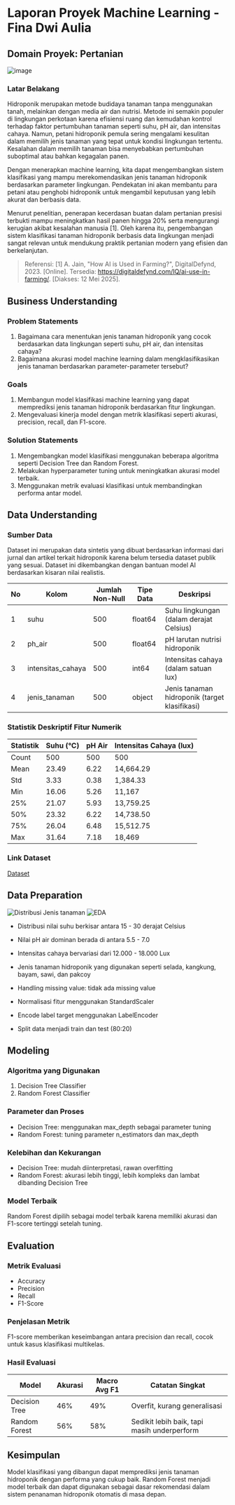 # Laporan Proyek Machine Learning - Fina Dwi Aulia

## Domain Proyek: Pertanian
![image](hidroponik.png)
### Latar Belakang

Hidroponik merupakan metode budidaya tanaman tanpa menggunakan tanah, melainkan dengan media air dan nutrisi. Metode ini semakin populer di lingkungan perkotaan karena efisiensi ruang dan kemudahan kontrol terhadap faktor pertumbuhan tanaman seperti suhu, pH air, dan intensitas cahaya. Namun, petani hidroponik pemula sering mengalami kesulitan dalam memilih jenis tanaman yang tepat untuk kondisi lingkungan tertentu. Kesalahan dalam memilih tanaman bisa menyebabkan pertumbuhan suboptimal atau bahkan kegagalan panen.

Dengan menerapkan machine learning, kita dapat mengembangkan sistem klasifikasi yang mampu merekomendasikan jenis tanaman hidroponik berdasarkan parameter lingkungan. Pendekatan ini akan membantu para petani atau penghobi hidroponik untuk mengambil keputusan yang lebih akurat dan berbasis data.

Menurut penelitian, penerapan kecerdasan buatan dalam pertanian presisi terbukti mampu meningkatkan hasil panen hingga 20% serta mengurangi kerugian akibat kesalahan manusia [1]. Oleh karena itu, pengembangan sistem klasifikasi tanaman hidroponik berbasis data lingkungan menjadi sangat relevan untuk mendukung praktik pertanian modern yang efisien dan berkelanjutan.
> Referensi:
> [1] A. Jain, "How AI is Used in Farming?", DigitalDefynd, 2023. [Online]. Tersedia: https://digitaldefynd.com/IQ/ai-use-in-farming/. [Diakses: 12 Mei 2025].

## Business Understanding
### Problem Statements
1. Bagaimana cara menentukan jenis tanaman hidroponik yang cocok berdasarkan data lingkungan seperti suhu, pH air, dan intensitas cahaya?
2. Bagaimana akurasi model machine learning dalam mengklasifikasikan jenis tanaman berdasarkan parameter-parameter tersebut?

### Goals
1. Membangun model klasifikasi machine learning yang dapat memprediksi jenis tanaman hidroponik berdasarkan fitur lingkungan.
2. Mengevaluasi kinerja model dengan metrik klasifikasi seperti akurasi, precision, recall, dan F1-score.

### Solution Statements
1. Mengembangkan model klasifikasi menggunakan beberapa algoritma seperti Decision Tree dan Random Forest.
2. Melakukan hyperparameter tuning untuk meningkatkan akurasi model terbaik.
3. Menggunakan metrik evaluasi klasifikasi untuk membandingkan performa antar model.

## Data Understanding
### Sumber Data
Dataset ini merupakan data sintetis yang dibuat berdasarkan informasi dari jurnal dan artikel terkait hidroponik karena belum tersedia dataset publik yang sesuai. Dataset ini dikembangkan dengan bantuan model AI berdasarkan kisaran nilai realistis.

| No | Kolom              | Jumlah Non-Null | Tipe Data | Deskripsi                                   |
|----|--------------------|------------------|-----------|---------------------------------------------|
| 1  | suhu               | 500              | float64   | Suhu lingkungan (dalam derajat Celsius)     |
| 2  | ph_air             | 500              | float64   | pH larutan nutrisi hidroponik               |
| 3  | intensitas_cahaya  | 500              | int64     | Intensitas cahaya (dalam satuan lux)        |
| 4  | jenis_tanaman      | 500              | object    | Jenis tanaman hidroponik (target klasifikasi) |

### Statistik Deskriptif Fitur Numerik

| Statistik | Suhu (°C) | pH Air | Intensitas Cahaya (lux) |
|-----------|-----------|--------|--------------------------|
| Count     | 500       | 500    | 500                      |
| Mean      | 23.49     | 6.22   | 14,664.29                |
| Std       | 3.33      | 0.38   | 1,384.33                 |
| Min       | 16.06     | 5.26   | 11,167                   |
| 25%       | 21.07     | 5.93   | 13,759.25                |
| 50%       | 23.32     | 6.22   | 14,738.50                |
| 75%       | 26.04     | 6.48   | 15,512.75                |
| Max       | 31.64     | 7.18   | 18,469                   |

### Link Dataset
[Dataset](https://docs.google.com/document/d/1vywYzWEXL_UPHhR3U-r4ioeQCZEVnHpUcfQb7cq1W8I/edit?tab=t.0)

## Data Preparation
![Distribusi Jenis tanaman](distribusi-jenis-tanaman.png)
![EDA](eda.png)
* Distribusi nilai suhu berkisar antara 15 - 30 derajat Celsius
* Nilai pH air dominan berada di antara 5.5 - 7.0
* Intensitas cahaya bervariasi dari 12.000 - 18.000 Lux
* Jenis tanaman hidroponik yang digunakan seperti selada, kangkung, bayam, sawi, dan pakcoy

* Handling missing value: tidak ada missing value
* Normalisasi fitur menggunakan StandardScaler
* Encode label target menggunakan LabelEncoder
* Split data menjadi train dan test (80:20)

## Modeling

### Algoritma yang Digunakan

1. Decision Tree Classifier
2. Random Forest Classifier

### Parameter dan Proses

* Decision Tree: menggunakan max\_depth sebagai parameter tuning
* Random Forest: tuning parameter n\_estimators dan max\_depth

### Kelebihan dan Kekurangan

* Decision Tree: mudah diinterpretasi, rawan overfitting
* Random Forest: akurasi lebih tinggi, lebih kompleks dan lambat dibanding Decision Tree

### Model Terbaik

Random Forest dipilih sebagai model terbaik karena memiliki akurasi dan F1-score tertinggi setelah tuning.

## Evaluation

### Metrik Evaluasi

* Accuracy
* Precision
* Recall
* F1-Score

### Penjelasan Metrik

F1-score memberikan keseimbangan antara precision dan recall, cocok untuk kasus klasifikasi multikelas.

### Hasil Evaluasi

| Model           | Akurasi | Macro Avg F1 | Catatan Singkat                    |
|----------------|---------|---------------|------------------------------------|
| Decision Tree  | 46%     | 49%           | Overfit, kurang generalisasi       |
| Random Forest  | 56%     | 58%           | Sedikit lebih baik, tapi masih underperform |


## Kesimpulan

Model klasifikasi yang dibangun dapat memprediksi jenis tanaman hidroponik dengan performa yang cukup baik. Random Forest menjadi model terbaik dan dapat digunakan sebagai dasar rekomendasi dalam sistem penanaman hidroponik otomatis di masa depan.
